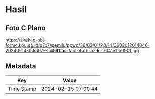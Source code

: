 # Hasil

## Foto C Plano

https://sirekap-obj-formc.kpu.go.id/d7c7/pemilu/ppwp/36/03/01/20/14/3603012014046-20240214-155507--5d991fac-facf-4bfb-a79c-7041e1150901.jpg


## Metadata

| Key        | Value               |
| ---------- | ------------------- |
| Time Stamp | 2024-02-15 07:00:44 |



